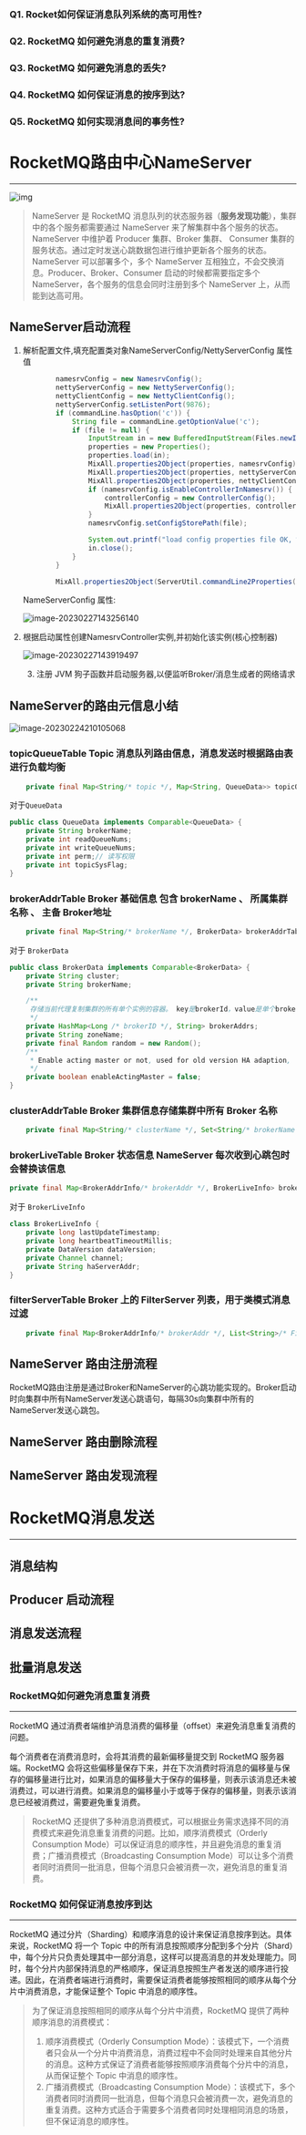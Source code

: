 ### Q1. Rocket如何保证消息队列系统的高可用性?

### Q2. RocketMQ 如何避免消息的重复消费?

### Q3. RocketMQ 如何避免消息的丢失?

### Q4. RocketMQ 如何保证消息的按序到达?

### Q5. RocketMQ 如何实现消息间的事务性?





# RocketMQ路由中心NameServer

---
![img](https://cscgblog-1301638685.cos.ap-chengdu.myqcloud.com//md/img2843224-a7bdf308a8d3739b.png)
> NameServer 是 RocketMQ 消息队列的状态服务器（**服务发现功能**），集群中的各个服务都需要通过 NameServer 来了解集群中各个服务的状态。
> NameServer 中维护着 Producer 集群、Broker 集群、 Consumer 集群的服务状态。通过定时发送心跳数据包进行维护更新各个服务的状态。
> NameServer 可以部署多个，多个 NameServer 互相独立，不会交换消息。Producer、Broker、Consumer 启动的时候都需要指定多个 NameServer，各个服务的信息会同时注册到多个 NameServer 上，从而能到达高可用。



## NameServer启动流程

1. 解析配置文件,填充配置类对象NameServerConfig/NettyServerConfig 属性值

   ```java
           namesrvConfig = new NamesrvConfig();
           nettyServerConfig = new NettyServerConfig();
           nettyClientConfig = new NettyClientConfig();
           nettyServerConfig.setListenPort(9876);
           if (commandLine.hasOption('c')) {
               String file = commandLine.getOptionValue('c');
               if (file != null) {
                   InputStream in = new BufferedInputStream(Files.newInputStream(Paths.get(file)));
                   properties = new Properties();
                   properties.load(in);
                   MixAll.properties2Object(properties, namesrvConfig);
                   MixAll.properties2Object(properties, nettyServerConfig);
                   MixAll.properties2Object(properties, nettyClientConfig);
                   if (namesrvConfig.isEnableControllerInNamesrv()) {
                       controllerConfig = new ControllerConfig();
                       MixAll.properties2Object(properties, controllerConfig);
                   }
                   namesrvConfig.setConfigStorePath(file);
   
                   System.out.printf("load config properties file OK, %s%n", file);
                   in.close();
               }
           }
   
           MixAll.properties2Object(ServerUtil.commandLine2Properties(commandLine), namesrvConfig);
   ```

   NameServerConfig 属性:

   ![image-20230227143256140](https://cscgblog-1301638685.cos.ap-chengdu.myqcloud.com//md/imgimage-20230227143256140.png)

   

2. 根据启动属性创建NamesrvController实例,并初始化该实例(核心控制器)

   ![image-20230227143919497](https://cscgblog-1301638685.cos.ap-chengdu.myqcloud.com//md/imgimage-20230227143919497.png)

   3. 注册 JVM 狗子函数并启动服务器,以便监听Broker/消息生成者的网络请求

## NameServer的路由元信息小结

![image-20230224210105068](https://cscgblog-1301638685.cos.ap-chengdu.myqcloud.com//md/imgimage-20230224210105068.png)

### topicQueueTable Topic 消息队列路由信息，消息发送时根据路由表进行负载均衡

```java
    private final Map<String/* topic */, Map<String, QueueData>> topicQueueTable;
```

对于<code>QueueData</code> 

```java
public class QueueData implements Comparable<QueueData> {
    private String brokerName; 
    private int readQueueNums;
    private int writeQueueNums;
    private int perm;// 读写权限
    private int topicSysFlag; 
}
```

### brokerAddrTable  Broker 基础信息   包含 brokerName 、 所属集群名称 、 主备 Broker地址 

```java
    private final Map<String/* brokerName */, BrokerData> brokerAddrTable;
```

对于 <code>BrokerData</code>

```java
public class BrokerData implements Comparable<BrokerData> {
    private String cluster;
    private String brokerName;

    /**
     存储当前代理复制集群的所有单个实例的容器。 key是brokerId，value是单个broker实例的地址
     */
    private HashMap<Long /* brokerID */, String> brokerAddrs;
    private String zoneName;
    private final Random random = new Random();
    /**
     * Enable acting master or not, used for old version HA adaption,
     */
    private boolean enableActingMaster = false;
}

```

### clusterAddrTable Broker 集群信息存储集群中所有 Broker 名称 

```java
    private final Map<String/* clusterName */, Set<String/* brokerName */>> clusterAddrTable;
```

### brokerLiveTable Broker 状态信息   NameServer 每次收到心跳包时会替换该信息

```java
private final Map<BrokerAddrInfo/* brokerAddr */, BrokerLiveInfo> brokerLiveTable;
```

对于 <code>BrokerLiveInfo</code>

```java
class BrokerLiveInfo {
    private long lastUpdateTimestamp;
    private long heartbeatTimeoutMillis;
    private DataVersion dataVersion;
    private Channel channel;
    private String haServerAddr;
}
```

### filterServerTable  Broker 上的 FilterServer 列表，用于类模式消息过滤

```java
    private final Map<BrokerAddrInfo/* brokerAddr */, List<String>/* Filter Server */> filterServerTable;
```

## NameServer 路由注册流程

RocketMQ路由注册是通过Broker和NameServer的心跳功能实现的。Broker启动时向集群中所有NameServer发送心跳语句，每隔30s向集群中所有的NameServer发送心跳包。

## NameServer 路由删除流程

## NameServer 路由发现流程

# RocketMQ消息发送



---

## 消息结构

## Producer 启动流程

## 消息发送流程

## 批量消息发送

### RocketMQ如何避免消息重复消费

---

RocketMQ 通过消费者端维护消息消费的偏移量（offset）来避免消息重复消费的问题。

每个消费者在消费消息时，会将其消费的最新偏移量提交到 RocketMQ 服务器端。RocketMQ 会将这些偏移量保存下来，并在下次消费时将消息的偏移量与保存的偏移量进行比对，如果消息的偏移量大于保存的偏移量，则表示该消息还未被消费过，可以进行消费。如果消息的偏移量小于或等于保存的偏移量，则表示该消息已经被消费过，需要避免重复消费。

>
>RocketMQ 还提供了多种消息消费模式，可以根据业务需求选择不同的消费模式来避免消息重复消费的问题。比如，顺序消费模式（Orderly Consumption Mode）可以保证消息的顺序性，并且避免消息的重复消费；广播消费模式（Broadcasting Consumption Mode）可以让多个消费者同时消费同一批消息，但每个消息只会被消费一次，避免消息的重复消费。

### RocketMQ 如何保证消息按序到达

---

RocketMQ 通过分片（Sharding）和顺序消息的设计来保证消息按序到达。具体来说，RocketMQ 将一个 Topic 中的所有消息按照顺序分配到多个分片（Shard）中，每个分片只负责处理其中一部分消息，这样可以提高消息的并发处理能力。同时，每个分片内部保持消息的严格顺序，保证消息按照生产者发送的顺序进行投递。因此，在消费者端进行消费时，需要保证消费者能够按照相同的顺序从每个分片中消费消息，才能保证整个 Topic 中消息的顺序性。

>为了保证消息按照相同的顺序从每个分片中消费，RocketMQ 提供了两种顺序消息的消费模式：
>
>1. 顺序消费模式（Orderly Consumption Mode）：该模式下，一个消费者只会从一个分片中消费消息，消费过程中不会同时处理来自其他分片的消息。这种方式保证了消费者能够按照顺序消费每个分片中的消息，从而保证整个 Topic 中消息的顺序性。
>2. 广播消费模式（Broadcasting Consumption Mode）：该模式下，多个消费者同时消费同一批消息，但每个消息只会被消费一次，避免消息的重复消费。这种方式适合于需要多个消费者同时处理相同消息的场景，但不保证消息的顺序性。

